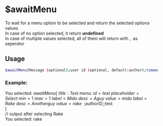# $awaitMenu

To wait for a menu option to be selected and return the selected options values\
In case of no option selected, it return **undefined**\
In case of multiple values selected, all of them will return with `,` as seperator

## Usage

```bash
$awaitMenu[Message (optional);user id (optional, default:author);timeout (optional, default:15s);menu id1 (optional);menu id2...]
```

### Example:
You selected: $awaitMenu[\
{title: Test}\
{menu:\
    {id=test}\
    {placeholder=Select}\
    {min=1}\
    {max=1}\
    {label=Mido}\
    {desc=A guy}\
    {value=mido}\
    {label=Rake}\
    {desc=Another guy}\
    {value=rake}\
}\
;$authorID;;test\
]\
// output after selecting Rake\
You selected: rake
